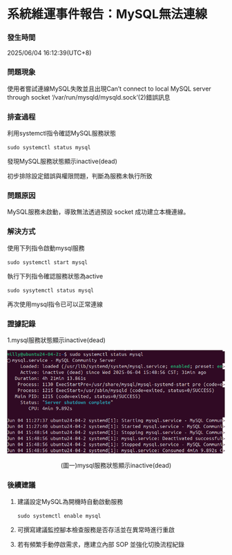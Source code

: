 # 系統維運事件報告：MySQL無法連線

### 發生時間

2025/06/04 16:12:39(UTC+8)


### 問題現象

使用者嘗試連線MySQL失敗並且出現Can’t connect to local MySQL server through socket ‘/var/run/mysqld/mysqld.sock’(2)錯誤訊息

### 排查過程

利用systemctl指令確認MySQL服務狀態

`sudo systemctl status mysql`

發現MySQL服務狀態顯示inactive(dead)

初步排除設定錯誤與權限問題，判斷為服務未執行所致


### 問題原因

MySQL服務未啟動，導致無法透過預設 socket 成功建立本機連線。

### 解決方式

使用下列指令啟動mysql服務

`sudo systemctl start mysql`

執行下列指令確認服務狀態為active

`sudo sysytemctl status mysql`

再次使用mysql指令已可以正常連線

### 證據記錄

1.mysql服務狀態顯示inactive(dead)

![mysql服務狀態顯示inactive(dead)](images/mysql_connect_failed.png)

<p align="center">(圖一)mysql服務狀態顯示inactive(dead)</p>


### 後續建議

1. 建議設定MySQL為開機時自動啟動服務

   `sudo systemctl enable mysql`

2. 可撰寫建議監控腳本檢查服務是否存活並在異常時進行重啟 

3. 若有頻繁手動停啟需求，應建立內部 SOP 並強化切換流程紀錄